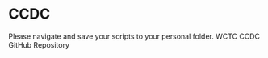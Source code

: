 CCDC
====
Please navigate and save your scripts to your personal folder.
WCTC CCDC GitHub Repository